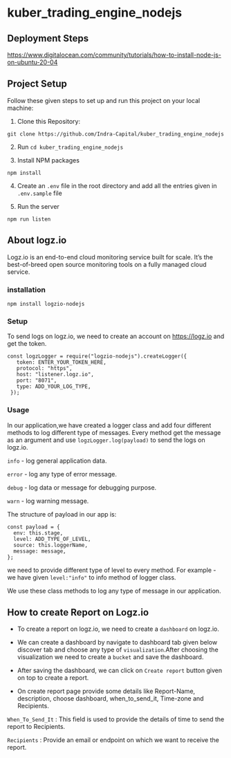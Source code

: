 # kuber_trading_engine_nodejs


## Deployment Steps

https://www.digitalocean.com/community/tutorials/how-to-install-node-js-on-ubuntu-20-04


## Project Setup

Follow these given steps to set up and run this project on your local machine:

1. Clone this Repository:
 ```
 git clone https://github.com/Indra-Capital/kuber_trading_engine_nodejs
 ```
2. Run `cd kuber_trading_engine_nodejs`

3. Install NPM packages
```
npm install
``` 
4. Create an `.env` file in the root directory and add all the entries given in `.env.sample` file

5. Run the server 
  ```
  npm run listen
  ```
  
## About logz.io

Logz.io is an end-to-end cloud monitoring service built for scale. 
It’s the best-of-breed open source monitoring tools on a fully managed cloud service.

### installation
```
npm install logzio-nodejs

```

### Setup

To send logs on logz.io, we need to create an account on https://logz.io and get the token.

```
const logzLogger = require("logzio-nodejs").createLogger({
   token: ENTER_YOUR_TOKEN_HERE,
   protocol: "https",
   host: "listener.logz.io",
   port: "8071",
   type: ADD_YOUR_LOG_TYPE,
 });

```

### Usage 

In our application,we have created a logger class and add four different methods to log different type of messages.
Every method get the message as an argument and use `logzLogger.log(payload)` to send the logs on logz.io.

`info` - log general application data. 

`error` - log any type of error message.

`debug` - log data or message for debugging purpose.

`warn` - log warning message.

The structure of payload in our app is:

```
const payload = {
  env: this.stage,
  level: ADD_TYPE_OF_LEVEL,
  source: this.loggerName,
  message: message,
};

```
we need to provide different type of level to every method. 
For example - we have given `level:"info"` to info method of logger class. 

We use these class methods to log any type of message in our application.


## How to create Report on Logz.io

* To create a report on logz.io, we need to create a `dashboard` on logz.io.

* We can create a dashboard by navigate to dashboard tab given below discover tab and choose any type of `visualization`.After choosing the visualization 
  we need to create a `bucket` and save the dashboard.

* After saving the dashboard, we can click on `Create report` button given on top to create a report.

* On create report page provide some details like Report-Name, description, choose dashboard, when_to_send_it, Time-zone and Recipients.

`When_To_Send_It` : This field is used to provide the details of time to send the report to Recipients.

`Recipients` : Provide an email or endpoint on which we want to receive the report.


